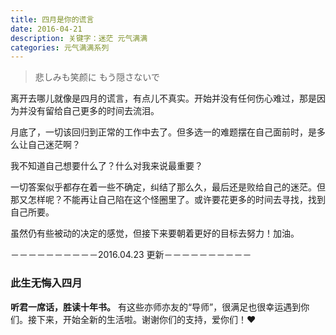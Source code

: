 ```yaml
---
title: 四月是你的谎言
date: 2016-04-21
description: 关键字：迷茫 元气满满
categories: 元气满满系列
---
```


> 悲しみも笑颜に もう隠さないで

<!--more-->

离开去哪儿就像是四月的谎言，有点儿不真实。开始并没有任何伤心难过，那是因为并没有留给自己更多的时间去流泪。

月底了，一切该回归到正常的工作中去了。但多选一的难题摆在自己面前时，是多么让自己迷茫啊？

我不知道自己想要什么了？什么对我来说最重要？

一切答案似乎都存在着一些不确定，纠结了那么久，最后还是败给自己的迷茫。但那又怎样呢？不能再让自己陷在这个怪圈里了。或许要花更多的时间去寻找，找到自己所要。

虽然仍有些被动的决定的感觉，但接下来要朝着更好的目标去努力！加油。

－－－－－－－－－－2016.04.23 更新－－－－－－－－－－

### 此生无悔入四月

__听君一席话，胜读十年书。__ 有这些亦师亦友的“导师”，很满足也很幸运遇到你们。接下来，开始全新的生活啦。谢谢你们的支持，爱你们！❤️